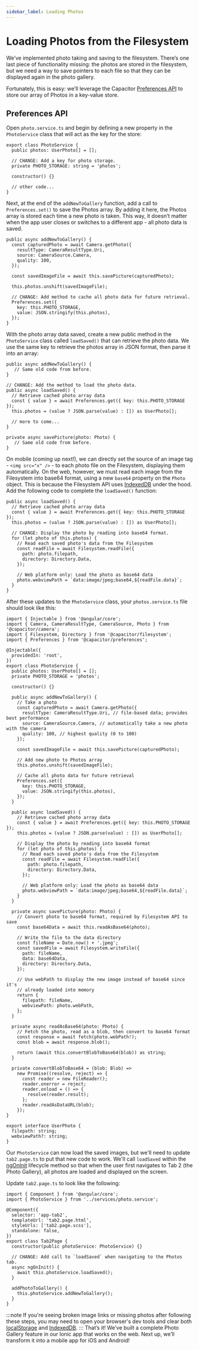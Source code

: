 ```yaml
---
sidebar_label: Loading Photos
---
```


# Loading Photos from the Filesystem

We’ve implemented photo taking and saving to the filesystem. There’s one last piece of functionality missing: the photos are stored in the filesystem, but we need a way to save pointers to each file so that they can be displayed again in the photo gallery.

Fortunately, this is easy: we’ll leverage the Capacitor [Preferences API](https://capacitorjs.com/docs/apis/preferences) to store our array of Photos in a key-value store.

## Preferences API

Open `photo.service.ts` and begin by defining a new property in the `PhotoService` class that will act as the key for the store:

```tsx
export class PhotoService {
  public photos: UserPhoto[] = [];

  // CHANGE: Add a key for photo storage.
  private PHOTO_STORAGE: string = 'photos';

  constructor() {}

  // other code...
}
```

Next, at the end of the `addNewToGallery` function, add a call to `Preferences.set()` to save the Photos array. By adding it here, the Photos array is stored each time a new photo is taken. This way, it doesn’t matter when the app user closes or switches to a different app - all photo data is saved.

```tsx
public async addNewToGallery() {
  const capturedPhoto = await Camera.getPhoto({
    resultType: CameraResultType.Uri,
    source: CameraSource.Camera,
    quality: 100,
  });

  const savedImageFile = await this.savePicture(capturedPhoto);

  this.photos.unshift(savedImageFile);

  // CHANGE: Add method to cache all photo data for future retrieval.
  Preferences.set({
    key: this.PHOTO_STORAGE,
    value: JSON.stringify(this.photos),
  });
}
```

With the photo array data saved, create a new public method in the `PhotoService` class called `loadSaved()` that can retrieve the photo data. We use the same key to retrieve the photos array in JSON format, then parse it into an array:

```tsx
public async addNewToGallery() {
   // Same old code from before.
}

// CHANGE: Add the method to load the photo data.
public async loadSaved() {
  // Retrieve cached photo array data
  const { value } = await Preferences.get({ key: this.PHOTO_STORAGE });
  this.photos = (value ? JSON.parse(value) : []) as UserPhoto[];

  // more to come...
}

private async savePicture(photo: Photo) {
   // Same old code from before.
}
```

On mobile (coming up next!), we can directly set the source of an image tag - `<img src="x" />` - to each photo file on the Filesystem, displaying them automatically. On the web, however, we must read each image from the Filesystem into base64 format, using a new `base64` property on the `Photo` object. This is because the Filesystem API uses [IndexedDB](https://developer.mozilla.org/en-US/docs/Web/API/IndexedDB_API) under the hood. Add the following code to complete the `loadSaved()` function:

```tsx
public async loadSaved() {
  // Retrieve cached photo array data
  const { value } = await Preferences.get({ key: this.PHOTO_STORAGE });
  this.photos = (value ? JSON.parse(value) : []) as UserPhoto[];

  // CHANGE: Display the photo by reading into base64 format.
  for (let photo of this.photos) {
    // Read each saved photo's data from the Filesystem
    const readFile = await Filesystem.readFile({
      path: photo.filepath,
      directory: Directory.Data,
    });

    // Web platform only: Load the photo as base64 data
    photo.webviewPath = `data:image/jpeg;base64,${readFile.data}`;
  }
}
```

After these updates to the `PhotoService` class, your `photos.service.ts` file should look like this:

```tsx
import { Injectable } from '@angular/core';
import { Camera, CameraResultType, CameraSource, Photo } from '@capacitor/camera';
import { Filesystem, Directory } from '@capacitor/filesystem';
import { Preferences } from '@capacitor/preferences';

@Injectable({
  providedIn: 'root',
})
export class PhotoService {
  public photos: UserPhoto[] = [];
  private PHOTO_STORAGE = 'photos';

  constructor() {}

  public async addNewToGallery() {
    // Take a photo
    const capturedPhoto = await Camera.getPhoto({
      resultType: CameraResultType.Uri, // file-based data; provides best performance
      source: CameraSource.Camera, // automatically take a new photo with the camera
      quality: 100, // highest quality (0 to 100)
    });

    const savedImageFile = await this.savePicture(capturedPhoto);

    // Add new photo to Photos array
    this.photos.unshift(savedImageFile);

    // Cache all photo data for future retrieval
    Preferences.set({
      key: this.PHOTO_STORAGE,
      value: JSON.stringify(this.photos),
    });
  }

  public async loadSaved() {
    // Retrieve cached photo array data
    const { value } = await Preferences.get({ key: this.PHOTO_STORAGE });
    this.photos = (value ? JSON.parse(value) : []) as UserPhoto[];

    // Display the photo by reading into base64 format
    for (let photo of this.photos) {
      // Read each saved photo's data from the Filesystem
      const readFile = await Filesystem.readFile({
        path: photo.filepath,
        directory: Directory.Data,
      });

      // Web platform only: Load the photo as base64 data
      photo.webviewPath = `data:image/jpeg;base64,${readFile.data}`;
    }
  }

  private async savePicture(photo: Photo) {
    // Convert photo to base64 format, required by Filesystem API to save
    const base64Data = await this.readAsBase64(photo);

    // Write the file to the data directory
    const fileName = Date.now() + '.jpeg';
    const savedFile = await Filesystem.writeFile({
      path: fileName,
      data: base64Data,
      directory: Directory.Data,
    });

    // Use webPath to display the new image instead of base64 since it's
    // already loaded into memory
    return {
      filepath: fileName,
      webviewPath: photo.webPath,
    };
  }

  private async readAsBase64(photo: Photo) {
    // Fetch the photo, read as a blob, then convert to base64 format
    const response = await fetch(photo.webPath!);
    const blob = await response.blob();

    return (await this.convertBlobToBase64(blob)) as string;
  }

  private convertBlobToBase64 = (blob: Blob) =>
    new Promise((resolve, reject) => {
      const reader = new FileReader();
      reader.onerror = reject;
      reader.onload = () => {
        resolve(reader.result);
      };
      reader.readAsDataURL(blob);
    });
}

export interface UserPhoto {
  filepath: string;
  webviewPath?: string;
}
```

Our `PhotoService` can now load the saved images, but we'll need to update `tab2.page.ts` to put that new code to work. We'll call `loadSaved` within the [ngOnInit](https://angular.dev/guide/components/lifecycle#ngoninit) lifecycle method so that when the user first navigates to Tab 2 (the Photo Gallery), all photos are loaded and displayed on the screen.

Update `tab2.page.ts` to look like the following:

```tsx
import { Component } from '@angular/core';
import { PhotoService } from '../services/photo.service';

@Component({
  selector: 'app-tab2',
  templateUrl: 'tab2.page.html',
  styleUrls: ['tab2.page.scss'],
  standalone: false,
})
export class Tab2Page {
  constructor(public photoService: PhotoService) {}

  // CHANGE: Add call to `loadSaved` when navigating to the Photos tab.
  async ngOnInit() {
    await this.photoService.loadSaved();
  }

  addPhotoToGallery() {
    this.photoService.addNewToGallery();
  }
}
```

:::note
If you're seeing broken image links or missing photos after following these steps, you may need to open your browser's
dev tools and clear both [localStorage](https://developer.chrome.com/docs/devtools/storage/localstorage) and [IndexedDB](https://developer.chrome.com/docs/devtools/storage/indexeddb).
:::
That’s it! We’ve built a complete Photo Gallery feature in our Ionic app that works on the web. Next up, we’ll transform it into a mobile app for iOS and Android!
